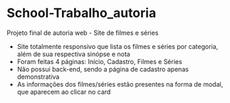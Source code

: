 # School-Trabalho_autoria
Projeto final de autoria web - Site de filmes e séries

- Site totalmente responsivo que lista os filmes e séries por categoria, além de sua respectiva sinópse e nota
- Foram feitas 4 páginas: Início, Cadastro, Filmes e Séries
- Não possui back-end, sendo a página de cadastro apenas demonstrativa
- As informações dos filmes/séries estão presentes na forma de modal, que aparecem ao clicar no card 
